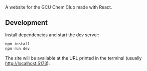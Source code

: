 A website for the GCU Chem Club made with React.

## Development

Install dependencies and start the dev server:

```bash
npm install
npm run dev
```

The site will be available at the URL printed in the terminal (usually [http://localhost:5173](http://localhost:5173)).
